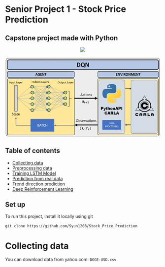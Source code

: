 # Senior Project 1 - Stock Price Prediction
## Capstone project made with Python 
<div id="header" align="center">
  <img src="https://media.giphy.com/media/M9gbBd9nbDrOTu1Mqx/giphy.gif" width="100"/>
</div>

![Algorithm schema](./DQN-based-DeepReinforcement-Learning-architecture.png)

## Table of contents
* [Collecting data](#collecting-data)
* [Preprocessing data](#preprocessing-data)
* [Training LSTM Model](#training-lstm-model)
* [Prediction from real data](#prediction-from-real-data)
* [Trend direction prediction](#trend-direction-prediction)
* [Deep Reinforcement Learning](#deep-reinforcement-learning)

## Set up
To run this project, install it locally using git
```
git clone https://github.com/Syun1208/Stock_Price_Prediction
```

# Collecting data
You can download data from yahoo.com: `DOGE-USD.csv`

